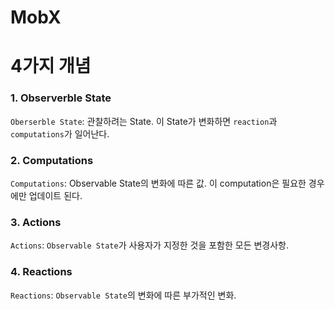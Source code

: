 # MobX

# 4가지 개념

### 1. Observerble State
`Oberserble State`:  관찰하려는 State. 
이 State가 변화하면 `reaction`과 `computations`가 일어난다.
### 2. Computations
`Computations`:  Observable State의 변화에 따른 값.
이 computation은 필요한 경우에만 업데이트 된다.
### 3. Actions
`Actions`: `Observable State`가 사용자가 지정한 것을 포함한 모든 변경사항.
### 4. Reactions
`Reactions`: `Observable State`의 변화에 따른 부가적인 변화.
